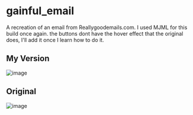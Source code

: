# gainful_email
A recreation of an email from Reallygoodemails.com.
I used MJML for this build once again.
the buttons dont have the hover effect that the original does, I'll add it once I learn how to do it.


## My Version
![image](https://github.com/ADmcdon/gainful_email/assets/107668054/1a96adab-5f33-41e3-b7b8-8c1183481f44)

## Original
![image](https://github.com/ADmcdon/gainful_email/assets/107668054/b88c2af6-714e-45c0-83cf-f5139fe914c1)

